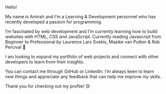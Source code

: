 Hello!

My name is Amirah and I’m a Learning & Development personnel who has recently developed a passion for programming.


I’m fascinated by web development and I’m currently learning how to build websites with HTML, CSS and JavaScript.
Currently reading Javascript from Beginner to Professional by Laurence Lars Svekis, Maaike van Putten & Rob Percival 📖


I am looking to expand my portfolio of web projects and connect with other developers to learn from their insights.


You can contact me through GitHub or LinkedIn. 
I’m always keen to learn new things and appreciate any feedback that can help me improve my skills.

Thank you for checking out my profile! 😊
<!---
AmirahParman/AmirahParman is a ✨ special ✨ repository because its `README.md` (this file) appears on your GitHub profile.
You can click the Preview link to take a look at your changes.
--->
